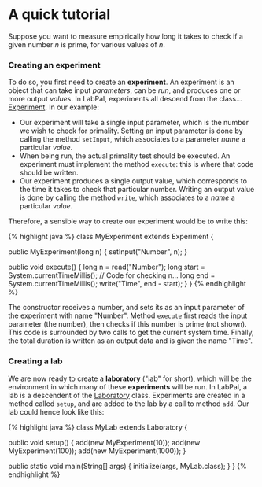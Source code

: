 # A quick tutorial

Suppose you want to measure empirically how long it takes to check if a given number *n* is prime, for various values of *n*. 

### Creating an experiment

To do so, you first need to create an **experiment**. An experiment is an object that can take input *parameters*, can be *run*, and produces one or more output *values*. In LabPal, experiments all descend from the class... [Experiment](doc/ca/uqac/lif/labpal/Experiment.html). In our example:

- Our experiment will take a single input parameter, which is the number we wish to check for primality. Setting an input parameter is done by calling the method `setInput`, which associates to a parameter *name* a particular *value*. 
- When being run, the actual primality test should be executed. An experiment must implement the method `execute`: this is where that code should be written.
- Our experiment produces a single output value, which corresponds to the time it takes to check that particular number. Writing an output value is done by calling the method `write`, which associates to a *name* a particular *value*.

Therefore, a sensible way to create our experiment would be to write this:

{% highlight java %}
class MyExperiment extends Experiment {

  public MyExperiment(long n) {
    setInput("Number", n);
  }
  
  public void execute() {
    long n = read("Number");
    long start = System.currentTimeMillis();
    // Code for checking n...
    long end = System.currentTimeMillis();
    write("Time", end - start);
  }
}
{% endhighlight %}

The constructor receives a number, and sets its as an input parameter of the experiment with name "Number". Method `execute` first reads the input parameter (the number), then checks if this number is prime (not shown). This code is surrounded by two calls to get the current system time. Finally, the total duration is written as an output data and is given the name "Time".

### Creating a lab

We are now ready to create a **laboratory** ("lab" for short), which will be the environment in which many of these **experiments** will be run. In LabPal, a lab is a descendent of the [Laboratory](doc/ca/uqac/lif/labpal/Laboratory.html) class. Experiments are created in a method called `setup`, and are added to the lab by a call to method `add`. Our lab could hence look like this:

{% highlight java %}
class MyLab extends Laboratory {

  public void setup() {
    add(new MyExperiment(10));
    add(new MyExperiment(100));
    add(new MyExperiment(1000));
  }
  
  public static void main(String[] args) {
    initialize(args, MyLab.class);
  }
}
{% endhighlight %}

<!-- :wrap=soft:mode=markdown: -->